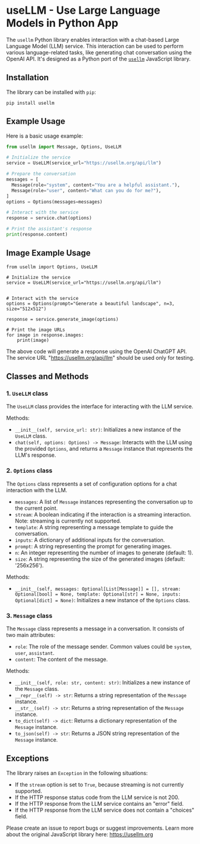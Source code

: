 # useLLM - Use Large Language Models in Python App

The `usellm` Python library enables interaction with a chat-based Large Language Model (LLM) service. This interaction can be used to perform various language-related tasks, like generating chat conversation using the OpenAI API. It's designed as a Python port of the [`usellm`](https://usellm.org) JavaScript library.

## Installation

The library can be installed with `pip`:

```
pip install usellm
```

## Example Usage

Here is a basic usage example:

```python
from usellm import Message, Options, UseLLM

# Initialize the service
service = UseLLM(service_url="https://usellm.org/api/llm")

# Prepare the conversation
messages = [
  Message(role="system", content="You are a helpful assistant."),
  Message(role="user", content="What can you do for me?"),
]
options = Options(messages=messages)

# Interact with the service
response = service.chat(options)

# Print the assistant's response
print(response.content)
```

## Image Example Usage

```
from usellm import Options, UseLLM

# Initialize the service
service = UseLLM(service_url="https://usellm.org/api/llm")


# Interact with the service
options = Options(prompt="Generate a beautiful landscape", n=3, size="512x512")

response = service.generate_image(options)

# Print the image URLs
for image in response.images:
    print(image)
```

The above code will generate a response using the OpenAI ChatGPT API. The service URL "https://usellm.org/api/llm" should be used only for testing.

## Classes and Methods

### 1. `UseLLM` class

The `UseLLM` class provides the interface for interacting with the LLM service.

Methods:

- `__init__(self, service_url: str)`: Initializes a new instance of the `UseLLM` class.
- `chat(self, options: Options) -> Message`: Interacts with the LLM using the provided `Options`, and returns a `Message` instance that represents the LLM's response.

### 2. `Options` class

The `Options` class represents a set of configuration options for a chat interaction with the LLM.

- `messages`: A list of `Message` instances representing the conversation up to the current point.
- `stream`: A boolean indicating if the interaction is a streaming interaction. Note: streaming is currently not supported.
- `template`: A string representing a message template to guide the conversation.
- `inputs`: A dictionary of additional inputs for the conversation.
- `prompt`: A string representing the prompt for generating images.
- `n`: An integer representing the number of images to generate (default: 1).
- `size`: A string representing the size of the generated images (default: '256x256').

Methods:

- `__init__(self, messages: Optional[List[Message]] = [], stream: Optional[bool] = None, template: Optional[str] = None, inputs: Optional[dict] = None)`: Initializes a new instance of the `Options` class.

### 3. `Message` class

The `Message` class represents a message in a conversation. It consists of two main attributes:

- `role`: The role of the message sender. Common values could be `system`, `user`, `assistant`.
- `content`: The content of the message.

Methods:

- `__init__(self, role: str, content: str)`: Initializes a new instance of the `Message` class.
- `__repr__(self) -> str`: Returns a string representation of the `Message` instance.
- `__str__(self) -> str`: Returns a string representation of the `Message` instance.
- `to_dict(self) -> dict`: Returns a dictionary representation of the `Message` instance.
- `to_json(self) -> str`: Returns a JSON string representation of the `Message` instance.

## Exceptions

The library raises an `Exception` in the following situations:

- If the `stream` option is set to `True`, because streaming is not currently supported.
- If the HTTP response status code from the LLM service is not 200.
- If the HTTP response from the LLM service contains an "error" field.
- If the HTTP response from the LLM service does not contain a "choices" field.

Please create an issue to report bugs or suggest improvements. Learn more about the original JavaScript library here: https://usellm.org
